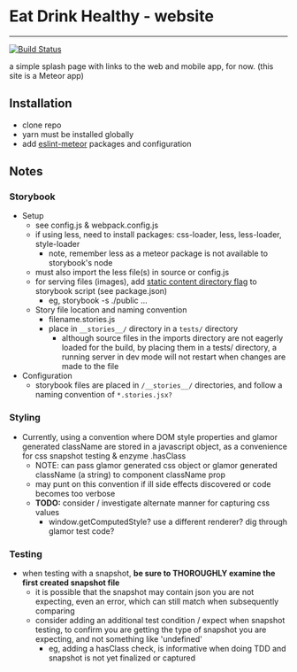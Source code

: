 # Eat Drink Healthy - website
---
[![Build Status](https://semaphoreci.com/api/v1/projects/6ea63609-351c-4fd0-8528-b1d50e5d6ddc/846633/shields_badge.svg)](https://semaphoreci.com/smarsh/edh_website)

a simple splash page with links to the web and mobile app, for now.  (this site is a Meteor app)

## Installation
* clone repo
* yarn must be installed globally
* add [eslint-meteor](https://github.com/eatdrinkhealthy/eslint-meteor) packages and configuration

## Notes
### Storybook
* Setup
    - see config.js & webpack.config.js
    - if using less, need to install packages: css-loader, less, less-loader, style-loader
        + note, remember less as a meteor package is not available to storybook's node
    - must also import the less file(s) in source or config.js
    - for serving files (images), add [static content directory flag](https://getstorybook.io/docs/react-storybook/configurations/serving-static-files) to storybook script (see package.json)
        + eg, storybook -s ./public  ...
    - Story file location and naming convention
        + filename.stories.js
        + place in `__stories__/` directory in a `tests/` directory
            - although source files in the imports directory are not eagerly loaded for the build, by placing them in a tests/ directory, a running server in dev mode will not restart when changes are made to the file
* Configuration
    - storybook files are placed in `/__stories__/` directories, and follow a naming convention of `*.stories.jsx?`
### Styling
* Currently, using a convention where DOM style properties and glamor generated className are stored in a javascript object, as a convenience for css snapshot testing & enzyme .hasClass
    - NOTE: can pass glamor generated css object or glamor generated className (a string) to component className prop
    - may punt on this convention if ill side effects discovered or code becomes too verbose
    - __TODO:__ consider / investigate alternate manner for capturing css values
        + window.getComputedStyle?  use a different renderer? dig through glamor test code?

### Testing
* when testing with a snapshot, __be sure to THOROUGHLY examine the first created snapshot file__
    - it is possible that the snapshot may contain json you are not expecting, even an error, which can still match when subsequently comparing
    - consider adding an additional test condition / expect when snapshot testing, to confirm you are getting the type of snapshot you are expecting, and not something like 'undefined'
        + eg, adding a hasClass check, is informative when doing TDD and snapshot is not yet finalized or captured